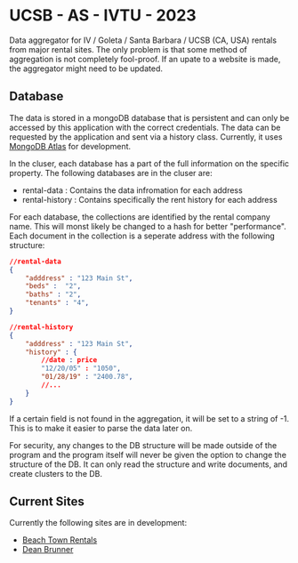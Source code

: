 # UCSB - AS - IVTU - 2023 

Data aggregator for IV / Goleta / Santa Barbara / UCSB (CA, USA) rentals from major rental sites.
The only problem is that some method of aggregation is not completely fool-proof. If an upate
to a website is made, the aggregator might need to be updated.

## Database

The data is stored in a mongoDB database that is persistent and can only be accessed by this 
application with the correct credentials. The data can be requested by the application and
sent via a history class. Currently, it uses [MongoDB Atlas](https://cloud.mongodb.com/v2/) for development.

In the cluser, each database has a part of the full information on the specific property. The following databases 
are in the cluser are:
* rental-data : Contains the data infromation for each address
* rental-history : Contains specifically the rent history for each address

For each database, the collections are identified by the rental company name. This will monst likely be changed to a hash
for better "performance". Each document in the collection is a seperate address with the following structure:

```json
//rental-data
{
    "adddress" : "123 Main St",
    "beds" :  "2",
    "baths" : "2",
    "tenants" : "4",
}
```

```json
//rental-history
{
    "adddress" : "123 Main St",
    "history" : {
        //date : price
        "12/20/05" : "1050",
        "01/28/19" : "2400.78",
        //...
    }
}
```

If a certain field is not found in the aggregation, it will be set to a string of -1. This is to make it easier to
parse the data later on.

For security, any changes to the DB structure will be made outside of the program and the program itself will never be given 
the option to change the structure of the DB. It can only read the structure and write documents, and create clusters to the DB.

## Current Sites

Currently the following sites are in development:
* [Beach Town Rentals](https://www.beachtownrentals.com/)
* [Dean Brunner](https://www.deanbrunner.com/)
